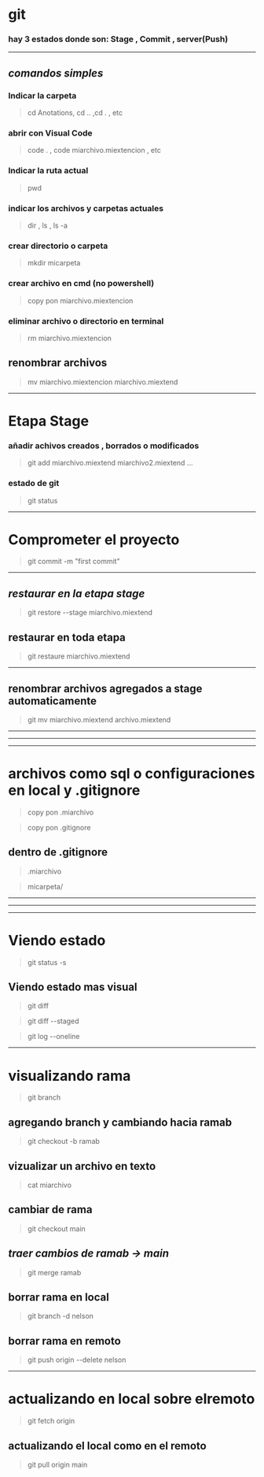 # **git**
### hay 3 estados donde son: Stage , Commit , server(Push)
---
## *comandos simples*

### Indicar la carpeta
>cd Anotations, cd .. ,cd . , etc

### abrir con Visual Code
>code . , code miarchivo.miextencion , etc

### Indicar la ruta actual
>pwd

### indicar los archivos y carpetas actuales
>dir , ls , ls -a

### crear directorio o carpeta
>mkdir micarpeta

### crear archivo en cmd (no powershell)
>copy pon miarchivo.miextencion

### eliminar archivo o directorio en terminal
>rm miarchivo.miextencion

## renombrar archivos
>mv miarchivo.miextencion miarchivo.miextend

---
# **Etapa Stage**

### añadir achivos creados , borrados o modificados
>git add miarchivo.miextend miarchivo2.miextend ...

### estado de git
>git status
---
# **Comprometer el proyecto**
>git commit -m "first commit"
---
## *restaurar en la etapa stage*
>git restore --stage miarchivo.miextend

## restaurar en toda etapa
>git restaure miarchivo.miextend
---
## renombrar archivos agregados a stage automaticamente
>git mv miarchivo.miextend archivo.miextend

---
---
---
# **archivos como sql o configuraciones en local y .gitignore**
>copy pon .miarchivo

>copy pon .gitignore
## dentro de .gitignore
>.miarchivo

>micarpeta/

---
---
---
# **Viendo estado**
>git status -s

## Viendo estado mas visual
>git diff

>git diff --staged

>git log --oneline

---

# **visualizando rama**
>git branch

## agregando branch y cambiando hacia ramab
>git checkout -b ramab

## vizualizar un archivo en texto
>cat miarchivo

## cambiar de rama
>git checkout main
## *traer cambios de ramab -> main*
>git merge ramab

## borrar rama en local
>git branch -d nelson

## borrar rama en remoto
>git push origin --delete nelson
---


# actualizando en local sobre elremoto
>git fetch origin

## actualizando el local como en el remoto
>git pull origin main